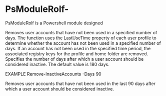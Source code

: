 # PsModuleRolf-
PsModuleRolf is a Powershell module designed

Removes user accounts that have not been used in a specified number of days.
The function uses the LastUseTime property of each user profile to determine whether the account has not been used in a specified number of days.
If an account has not been used in the specified time period, the associated registry keys for the profile and home folder are removed.
Specifies the number of days after which a user account should be considered inactive. The default value is 180 days.

EXAMPLE
Remove-InactiveAccounts -Days 90

Removes user accounts that have not been used in the last 90 days  after which a user account should be considered inactive.


